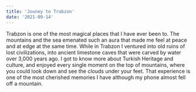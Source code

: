 ```yaml
---
title: 'Jouney to Trabzon'
date: '2021-09-14'
---
```


Trabzon is one of the most magical places that I have ever been to. The mountains and the sea emenated such an aura that made me feel at peace and at edge at the same time. While in Trabzon I ventured into old ruins of lost civilizations, into ancient limestone caves that were carved by water over 3,000 years ago. I got to know more about Turkish Heritage and culture, and enjoyed every single moment on the top of mountains, where you could look down and see the clouds under your feet. That experience is one of the most cherished memories I have although my phone almost fell off a mountain.